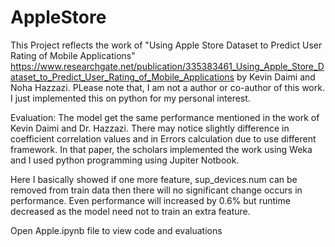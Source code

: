 # AppleStore
This Project reflects the work of "Using Apple Store Dataset to Predict User Rating of Mobile Applications"
https://www.researchgate.net/publication/335383461_Using_Apple_Store_Dataset_to_Predict_User_Rating_of_Mobile_Applications 
by Kevin Daimi and Noha Hazzazi. PLease note that, I am not a author or co-author of this work. I just implemented this on python for my personal interest.

Evaluation:
The model get the same performance mentioned in the work of Kevin Daimi and Dr. Hazzazi. There may notice slightly difference in coefficient correlation values and in Errors calculation due to use different framework. In that paper, the scholars implemented the work using Weka and I used python programming using Jupiter Notbook.

Here I basically showed if one more feature, sup_devices.num can be removed from train data then there will no significant change occurs in performance. Even performance will increased by 0.6% but runtime decreased as the model need not to train an extra feature.

Open Apple.ipynb file to view code and evaluations
